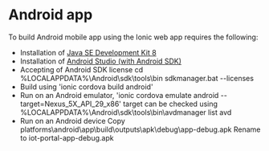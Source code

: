 # Android app

To build Android mobile app using the Ionic web app requires the following:

- Installation of [Java SE Development Kit 8](https://www.oracle.com/technetwork/java/javase/downloads/jdk8-downloads-2133151.html)
- Installation of [Android Studio (with Android SDK)](https://developer.android.com/studio)
- Accepting of Android SDK license
  cd %LOCALAPPDATA%\Android\sdk\tools\bin
  sdkmanager.bat --licenses
- Build using 
  'ionic cordova build android'
- Run on an Android emulator, 
  'ionic cordova emulate android --target=Nexus_5X_API_29_x86'
  target can be checked using %LOCALAPPDATA%\Android\sdk\tools\bin\avdmanager list avd
- Run on an Android device
  Copy platforms\android\app\build\outputs\apk\debug\app-debug.apk
  Rename to iot-portal-app-debug.apk
